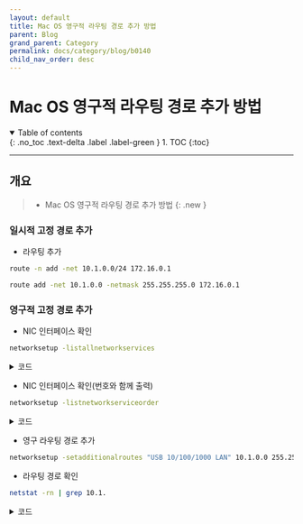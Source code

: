 ```yaml
---
layout: default
title: Mac OS 영구적 라우팅 경로 추가 방법
parent: Blog
grand_parent: Category
permalink: docs/category/blog/b0140
child_nav_order: desc
---
```


# Mac OS 영구적 라우팅 경로 추가 방법

<details open markdown="block">
  <summary>
    Table of contents
  </summary>
  {: .no_toc .text-delta .label .label-green }
1. TOC
{:toc}
</details>

---

## 개요

> - Mac OS 영구적 라우팅 경로 추가 방법
{: .new }

### 일시적 고정 경로 추가

- 라우팅 추가

```bash
route -n add -net 10.1.0.0/24 172.16.0.1
```

```bash
route add -net 10.1.0.0 -netmask 255.255.255.0 172.16.0.1
```

### 영구적 고정 경로 추가

- NIC 인터페이스 확인

```bash
networksetup -listallnetworkservices
```

<details markdown="block">
  <summary>
    코드
  </summary>
  {: .text-delta .label .label-green }

```bash
An asterisk (*) denotes that a network service is disabled.
Ethernet
USB 10/100/1000 LAN
Wi-Fi
Thunderbolt Bridge
```

</details>

- NIC 인터페이스 확인(번호와 함께 출력)

```bash
networksetup -listnetworkserviceorder
```

<details markdown="block">
  <summary>
    코드
  </summary>
  {: .text-delta .label .label-green }
  
```bash
An asterisk (*) denotes that a network service is disabled.
(1) Ethernet
(Hardware Port: Ethernet, Device: en0)

(2) USB 10/100/1000 LAN
(Hardware Port: USB 10/100/1000 LAN, Device: en8)

(3) Wi-Fi
(Hardware Port: Wi-Fi, Device: en1)

(4) Thunderbolt Bridge
(Hardware Port: Thunderbolt Bridge, Device: bridge0)
```

</details>

- 영구 라우팅 경로 추가

```bash
networksetup -setadditionalroutes "USB 10/100/1000 LAN" 10.1.0.0 255.255.255.0 172.16.0.1
```

- 라우팅 경로 확인

```bash
netstat -rn | grep 10.1.
```

<details markdown="block">
  <summary>
    코드
  </summary>
  {: .text-delta .label .label-green }

```bash
10.1/24            172.16.0.1         UGSc                  en8
```

</details>
